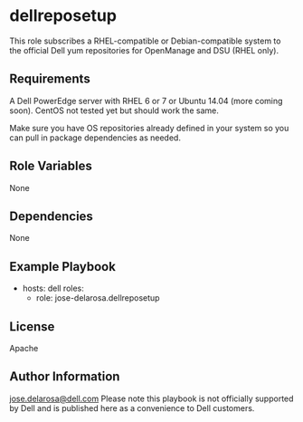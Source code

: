 dellreposetup
=============

This role subscribes a RHEL-compatible or Debian-compatible system to the official Dell yum repositories for OpenManage and DSU (RHEL only).

Requirements
------------

A Dell PowerEdge server with RHEL 6 or 7 or Ubuntu 14.04 (more coming soon). CentOS not tested yet but should work the same.

Make sure you have OS repositories already defined in your system so you can pull in package dependencies as needed.

Role Variables
--------------

None

Dependencies
------------

None

Example Playbook
----------------

- hosts: dell
  roles:
     - role: jose-delarosa.dellreposetup

License
-------

Apache

Author Information
------------------

jose.delarosa@dell.com
Please note this playbook is not officially supported by Dell and is published here as a convenience to Dell customers.
